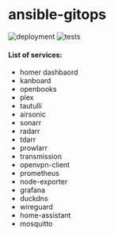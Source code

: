 # ansible-gitops

![deployment](https://github.com/anthonymolinari/ansible-gitops/actions/workflows/deploy.yml/badge.svg)
![tests](https://github.com/anthonymolinari/ansible-gitops/actions/workflows/tests.yml/badge.svg)

#### List of services:
  - homer dashbaord
  - kanboard
  - openbooks
  - plex
  - tautulli
  - airsonic
  - sonarr
  - radarr
  - tdarr
  - prowlarr
  - transmission
  - openvpn-client
  - prometheus
  - node-exporter
  - grafana
  - duckdns
  - wireguard
  - home-assistant
  - mosquitto
